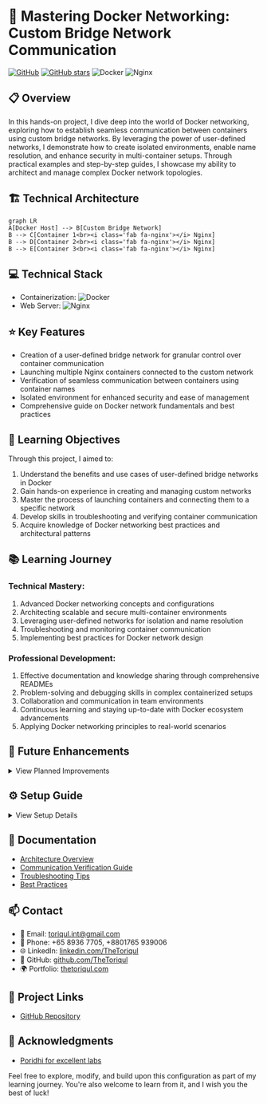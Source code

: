 # 🌉 Mastering Docker Networking: Custom Bridge Network Communication 

[![GitHub](https://img.shields.io/badge/GitHub-docker--custom--bridge--network-blue?style=flat&logo=github)](https://github.com/TheToriqul/docker-custom-bridge-network)
[![GitHub stars](https://img.shields.io/github/stars/TheToriqul/docker-custom-bridge-network?style=social)](https://github.com/TheToriqul/docker-custom-bridge-network/stargazers)
![Docker](https://img.shields.io/badge/Docker-2496ED?style=flat&logo=docker&logoColor=white)
![Nginx](https://img.shields.io/badge/Nginx-009639?style=flat&logo=nginx&logoColor=white)

## 📋 Overview

In this hands-on project, I dive deep into the world of Docker networking, exploring how to establish seamless communication between containers using custom bridge networks. By leveraging the power of user-defined networks, I demonstrate how to create isolated environments, enable name resolution, and enhance security in multi-container setups. Through practical examples and step-by-step guides, I showcase my ability to architect and manage complex Docker network topologies.

## 🏗 Technical Architecture

```mermaid
graph LR
A[Docker Host] --> B[Custom Bridge Network]
B --> C[Container 1<br><i class='fab fa-nginx'></i> Nginx]
B --> D[Container 2<br><i class='fab fa-nginx'></i> Nginx]
B --> E[Container 3<br><i class='fab fa-nginx'></i> Nginx]
```

## 💻 Technical Stack

- Containerization: ![Docker](https://img.shields.io/badge/Docker-2496ED?style=flat&logo=docker&logoColor=white)
- Web Server: ![Nginx](https://img.shields.io/badge/Nginx-009639?style=flat&logo=nginx&logoColor=white)

## ⭐ Key Features

- Creation of a user-defined bridge network for granular control over container communication
- Launching multiple Nginx containers connected to the custom network
- Verification of seamless communication between containers using container names
- Isolated environment for enhanced security and ease of management
- Comprehensive guide on Docker network fundamentals and best practices

## 📝 Learning Objectives

Through this project, I aimed to:
1. Understand the benefits and use cases of user-defined bridge networks in Docker
2. Gain hands-on experience in creating and managing custom networks
3. Master the process of launching containers and connecting them to a specific network
4. Develop skills in troubleshooting and verifying container communication
5. Acquire knowledge of Docker networking best practices and architectural patterns

## 📚 Learning Journey

### Technical Mastery:
1. Advanced Docker networking concepts and configurations
2. Architecting scalable and secure multi-container environments
3. Leveraging user-defined networks for isolation and name resolution
4. Troubleshooting and monitoring container communication
5. Implementing best practices for Docker network design

### Professional Development:
1. Effective documentation and knowledge sharing through comprehensive READMEs
2. Problem-solving and debugging skills in complex containerized setups
3. Collaboration and communication in team environments
4. Continuous learning and staying up-to-date with Docker ecosystem advancements
5. Applying Docker networking principles to real-world scenarios

## 🔄 Future Enhancements

<details>
<summary>View Planned Improvements</summary>

1. Integration with Docker Compose for simplified multi-container orchestration
2. Exploration of overlay networks for multi-host communication
3. Implementation of network policies for fine-grained access control
4. Integration with service discovery and load balancing solutions
5. Performance optimization techniques for high-traffic scenarios
6. Security hardening measures for production-grade deployments

</details>

## ⚙️ Setup Guide

<details>
<summary>View Setup Details</summary>

### Prerequisites
- Docker installed on your local machine
- Basic understanding of Docker concepts and commands

### Steps
1. Clone the repository:
   ```
   git clone https://github.com/TheToriqul/docker-custom-bridge-network.git
   ```

2. Navigate to the project directory:
   ```
   cd docker-custom-bridge-network
   ```

3. Create the custom bridge network:
   ```
   docker network create --driver bridge my-bridge-network
   ```

4. Launch the Nginx containers:
   ```
   docker run -d --name container1 --network=my-bridge-network nginx
   docker run -d --name container2 --network=my-bridge-network nginx 
   docker run -d --name container3 --network=my-bridge-network nginx
   ```

5. Verify container communication by following the steps outlined in the [Communication Verification Guide](docs/communication-verification.md).

</details>

## 📖 Documentation

- [Architecture Overview](docs/architecture.md)
- [Communication Verification Guide](docs/communication-verification.md)
- [Troubleshooting Tips](docs/troubleshooting.md)
- [Best Practices](docs/best-practices.md)

## 📫 Contact

- 📧 Email: toriqul.int@gmail.com
- 📱 Phone: +65 8936 7705, +8801765 939006
- 🌐 LinkedIn: [linkedin.com/TheToriqul](https://www.linkedin.com/in/thetoriqul/)
- 🐙 GitHub: [github.com/TheToriqul](https://github.com/TheToriqul)
- 🌍 Portfolio: [thetoriqul.com](https://thetoriqul.com)

## 🔗 Project Links

- [GitHub Repository](https://github.com/TheToriqul/docker-custom-bridge-network)

## 👏 Acknowledgments

- [Poridhi for excellent labs](https://poridhi.io/)

Feel free to explore, modify, and build upon this configuration as part of my learning journey. You're also welcome to learn from it, and I wish you the best of luck!